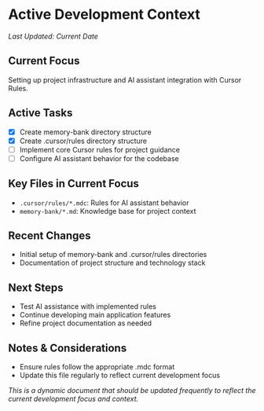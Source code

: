 # Active Development Context
*Last Updated: Current Date*

## Current Focus
Setting up project infrastructure and AI assistant integration with Cursor Rules.

## Active Tasks
- [x] Create memory-bank directory structure
- [x] Create .cursor/rules directory structure
- [ ] Implement core Cursor rules for project guidance
- [ ] Configure AI assistant behavior for the codebase

## Key Files in Current Focus
- `.cursor/rules/*.mdc`: Rules for AI assistant behavior
- `memory-bank/*.md`: Knowledge base for project context

## Recent Changes
- Initial setup of memory-bank and .cursor/rules directories
- Documentation of project structure and technology stack

## Next Steps
- Test AI assistance with implemented rules
- Continue developing main application features
- Refine project documentation as needed

## Notes & Considerations
- Ensure rules follow the appropriate .mdc format
- Update this file regularly to reflect current development focus

*This is a dynamic document that should be updated frequently to reflect the current development focus and context.* 
